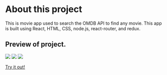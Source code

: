 <h1>About this project</h1>
This is movie app used to search the OMDB API to find any movie. This app is built using React, HTML, CSS, node.js, react-router, and redux.

<h2>Preview of project.</h2>
<img src='http://i65.tinypic.com/289am47.png'> 
<img src='http://i68.tinypic.com/xn8eaf.png'>
<img src='http://i67.tinypic.com/30hx89e.png'>

<a href='https://as-movie-finder.herokuapp.com/#/'>Try it out!</a>